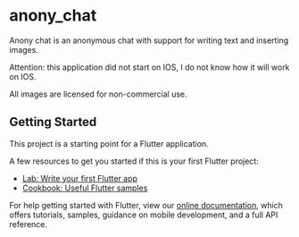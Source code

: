# anony_chat

Anony chat is an anonymous chat with support for writing text and inserting images.

Attention: this application did not start on IOS, I do not know how it will work on IOS.

All images are licensed for non-commercial use.

## Getting Started

This project is a starting point for a Flutter application.

A few resources to get you started if this is your first Flutter project:

- [Lab: Write your first Flutter app](https://flutter.io/docs/get-started/codelab)
- [Cookbook: Useful Flutter samples](https://flutter.io/docs/cookbook)

For help getting started with Flutter, view our 
[online documentation](https://flutter.io/docs), which offers tutorials, 
samples, guidance on mobile development, and a full API reference.
